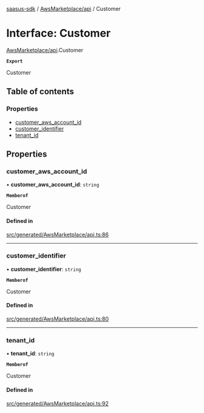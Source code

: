 [saasus-sdk](../README.md) / [AwsMarketplace/api](../modules/AwsMarketplace_api.md) / Customer

# Interface: Customer

[AwsMarketplace/api](../modules/AwsMarketplace_api.md).Customer

**`Export`**

Customer

## Table of contents

### Properties

- [customer\_aws\_account\_id](AwsMarketplace_api.Customer.md#customer_aws_account_id)
- [customer\_identifier](AwsMarketplace_api.Customer.md#customer_identifier)
- [tenant\_id](AwsMarketplace_api.Customer.md#tenant_id)

## Properties

### customer\_aws\_account\_id

• **customer\_aws\_account\_id**: `string`

**`Memberof`**

Customer

#### Defined in

[src/generated/AwsMarketplace/api.ts:86](https://github.com/saasus-platform/saasus-sdk-javascript/blob/997c544/src/generated/AwsMarketplace/api.ts#L86)

___

### customer\_identifier

• **customer\_identifier**: `string`

**`Memberof`**

Customer

#### Defined in

[src/generated/AwsMarketplace/api.ts:80](https://github.com/saasus-platform/saasus-sdk-javascript/blob/997c544/src/generated/AwsMarketplace/api.ts#L80)

___

### tenant\_id

• **tenant\_id**: `string`

**`Memberof`**

Customer

#### Defined in

[src/generated/AwsMarketplace/api.ts:92](https://github.com/saasus-platform/saasus-sdk-javascript/blob/997c544/src/generated/AwsMarketplace/api.ts#L92)
